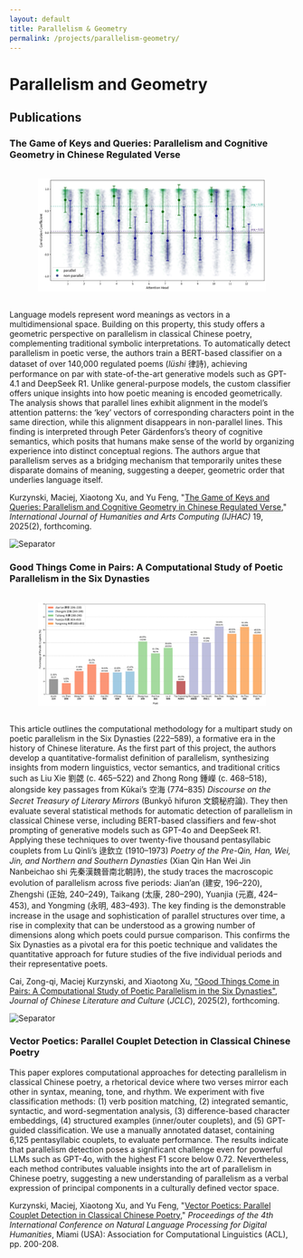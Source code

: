 ```yaml
---
layout: default
title: Parallelism & Geometry
permalink: /projects/parallelism-geometry/
---
```

# Parallelism and Geometry

## Publications

### The Game of Keys and Queries: Parallelism and Cognitive Geometry in Chinese Regulated Verse

<img src="main.png" alt="Geometry of Parallelism" style="max-width: 80%; height: auto; margin: 2rem auto; display: block;">

Language models represent word meanings as vectors in a multidimensional space. Building on this property, this study offers a geometric perspective on parallelism in classical Chinese poetry, complementing traditional symbolic interpretations. To automatically detect parallelism in poetic verse, the authors train a BERT-based classifier on a dataset of over 140,000 regulated poems (*lüshi* 律詩), achieving performance on par with state-of-the-art generative models such as GPT-4.1 and DeepSeek R1. Unlike general-purpose models, the custom classifier offers unique insights into how poetic meaning is encoded geometrically. The analysis shows that parallel lines exhibit alignment in the model’s attention patterns: the ‘key’ vectors of corresponding characters point in the same direction, while this alignment disappears in non-parallel lines. This finding is interpreted through Peter Gärdenfors’s theory of cognitive semantics, which posits that humans make sense of the world by organizing experience into distinct conceptual regions. The authors argue that parallelism serves as a bridging mechanism that temporarily unites these disparate domains of meaning, suggesting a deeper, geometric order that underlies language itself.

Kurzynski, Maciej, Xiaotong Xu, and Yu Feng, "[The Game of Keys and Queries: Parallelism and Cognitive Geometry in Chinese Regulated Verse](#)," *International Journal of Humanities and Arts Computing (IJHAC)* 19, 2025(2), forthcoming.

<img src="{{ site.baseurl }}/assets/img/separator.png" alt="Separator" class="separator">

### Good Things Come in Pairs: A Computational Study of Poetic Parallelism in the Six Dynasties

<img src="parallelism_six_dynasties.jpg" alt="Geometry of Parallelism" style="max-width: 80%; height: auto; margin: 2rem auto; display: block;">

This article outlines the computational methodology for a multipart study on poetic parallelism in the Six Dynasties (222–589), a formative era in the history of Chinese literature. As the first part of this project, the authors develop a quantitative-formalist definition of parallelism, synthesizing insights from modern linguistics, vector semantics, and traditional critics such as Liu Xie 劉勰 (c. 465–522) and Zhong Rong 鍾嶸 (c. 468–518), alongside key passages from Kūkai’s 空海 (774–835) *Discourse on the Secret Treasury of Literary Mirrors* (Bunkyō hifuron 文鏡秘府論). They then evaluate several statistical methods for automatic detection of parallelism in classical Chinese verse, including BERT-based classifiers and few-shot prompting of generative models such as GPT-4o and DeepSeek R1. Applying these techniques to over twenty-five thousand pentasyllabic couplets from Lu Qinli’s 逯欽立 (1910–1973) *Poetry of the Pre-Qin, Han, Wei, Jin, and Northern and Southern Dynasties* (Xian Qin Han Wei Jin Nanbeichao shi 先秦漢魏晉南北朝詩), the study traces the macroscopic evolution of parallelism across five periods: Jian’an (建安, 196–220), Zhengshi (正始, 240–249), Taikang (太康, 280–290), Yuanjia (元嘉, 424–453), and Yongming (永明, 483–493). The key finding is the demonstrable increase in the usage and sophistication of parallel structures over time, a rise in complexity that can be understood as a growing number of dimensions along which poets could pursue comparison. This confirms the Six Dynasties as a pivotal era for this poetic technique and validates the quantitative approach for future studies of the five individual periods and their representative poets.

Cai, Zong-qi, Maciej Kurzynski, and Xiaotong Xu, ["Good Things Come in Pairs: A Computational Study of Poetic Parallelism in the Six Dynasties"](#), *Journal of Chinese Literature and Culture* (*JCLC*), 2025(2), forthcoming.

<img src="{{ site.baseurl }}/assets/img/separator.png" alt="Separator" class="separator">

### Vector Poetics: Parallel Couplet Detection in Classical Chinese Poetry

This paper explores computational approaches for detecting parallelism in classical Chinese poetry, a rhetorical device where two verses mirror each other in syntax, meaning, tone, and rhythm. We experiment with five classification methods: (1) verb position matching, (2) integrated semantic, syntactic, and word-segmentation analysis, (3) difference-based character embeddings, (4) structured examples (inner/outer couplets), and (5) GPT-guided classification. We use a manually annotated dataset, containing 6,125 pentasyllabic couplets, to evaluate performance. The results indicate that parallelism detection poses a significant challenge even for powerful LLMs such as GPT-4o, with the highest F1 score below 0.72. Nevertheless, each method contributes valuable insights into the art of parallelism in Chinese poetry, suggesting a new understanding of parallelism as a verbal expression of principal components in a culturally defined vector space.

Kurzynski, Maciej, Xiaotong Xu, and Yu Feng, "[Vector Poetics: Parallel Couplet Detection in Classical Chinese Poetry](https://aclanthology.org/2024.nlp4dh-1.19/)," *Proceedings of the 4th International Conference on Natural Language Processing for Digital Humanities*, Miami (USA): Association for Computational Linguistics (ACL), pp. 200-208. 


